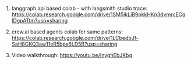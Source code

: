 1) langgraph api based colab - with langsmith studio trace: [https://colab.research.google.com/drive/1SM5ikLiB9pkkHKn3dvmrcECqlDgpATtm?usp=sharing
](https://colab.research.google.com/drive/1SM5ikLiB9pkkHKn3dvmrcECqlDgpATtm#scrollTo=rU-Tt7b0CRbJ)

2) crew.ai based agents colab for same patterns: https://colab.research.google.com/drive/1LCbedbJf-SaH8GKQ3aw11eR5bpx6LD5B?usp=sharing
3) Video walkthrough: https://youtu.be/InyghEbJKbg
